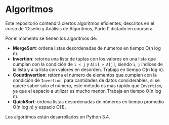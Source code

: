 # Algoritmos
Este repositorio contendrá ciertos algoritmos eficientes, descritos en el curso de 'Diseño y Análisis de Algoritmos, Parte I' dictado en coursera.

Por el momento se tienen los algoritmos de:
- **MergeSort**: ordena listas desordenadas de números en tiempo O(n log n).
- **Invertion**: retorna una lista de tuplas con los valores en una lista que cumplan con la condición de `i < j` y `A[i] > A[j]`, siendo `i`, `j` índices de la lista y `A` la lista con valores en desorden. Trabaja en tiempo O(n log n).
- **CountInvertion**: retorna el número de elementos que cumplen con la condición de `Invertion`, para cantidades de datos considerables, si se quiere saber solo el número, este método es mas rápido que `Invertion`, ya que el espacio a utilizar es mucho menor. Trabaja en tiempo O(n log n).
- **QuickSort**: ordena listas desordenadas de números en tiempo promedio O(n log n) y espacio O(1).

Los algoritmos están desarrollados en Python 3.4.
